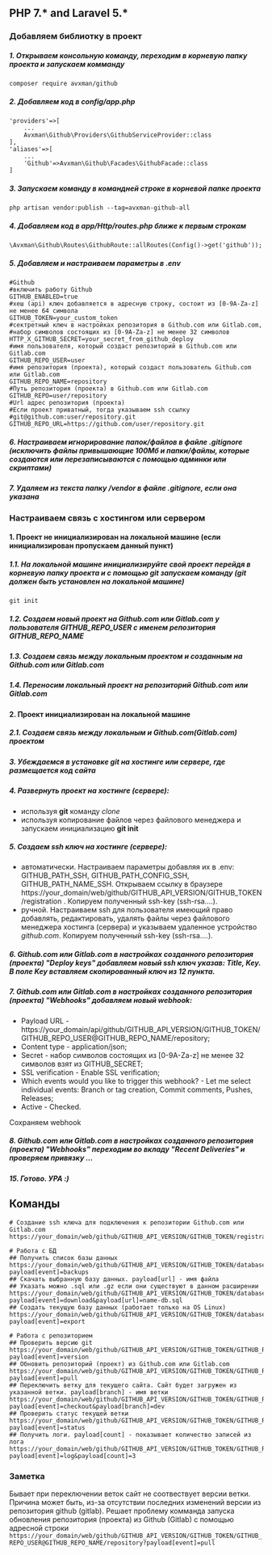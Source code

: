 ## PHP 7.* and Laravel 5.*

### Добавляем библиотку в проект

##### 1. Открываем консольную команду, переходим в корневую папку проекта и запускаем комманду
```composer
composer require avxman/github
```

##### 2. Добавляем код в config/app.php
```text
'providers'=>[
    ...
    Avxman\Github\Providers\GithubServiceProvider::class
],
'aliases'=>[
    ...
    'Github'=>Avxman\Github\Facades\GithubFacade::class
]
```

##### 3. Запускаем команду в командней строке в корневой папке проекта
```shell
php artisan vendor:publish --tag=avxman-github-all
```

##### 4. Добавляем код в app/Http/routes.php ближе к первым строкам
```text
\Avxman\Github\Routes\GithubRoute::allRoutes(Config()->get('github'));
```

##### 5. Добавляем и настраиваем параметры в .env
```dotenv
#Github
#включить работу Github
GITHUB_ENABLED=true
#хеш (api) ключ добавляется в адресную строку, состоит из [0-9A-Za-z] не менее 64 символа
GITHUB_TOKEN=your_custom_token
#сектретный ключ в настройках репозитория в Github.com или Gitlab.com,
#набор символов состоящих из [0-9A-Za-z] не менее 32 символов
HTTP_X_GITHUB_SECRET=your_secret_from_github_deploy
#имя пользователя, который создаст репозиторий в Github.com или Gitlab.com
GITHUB_REPO_USER=user
#имя репозитория (проекта), который создаст пользователь Github.com или Gitlab.com
GITHUB_REPO_NAME=repository
#Путь репозитория (проекта) в Github.com или Gitlab.com
GITHUB_REPO=user/repository
#Url адрес репозитория (проекта)
#Если проект приватный, тогда указываем ssh ссылку
#git@github.com:user/repository.git
GITHUB_REPO_URL=https://github.com/user/repository.git
```

##### 6. Настраиваем игнорирование папок/файлов в файле .gitignore (исключить файлы привышающие 100Мб и папки/файлы, которые создаются или перезаписываются с помощью админки или скриптами)

##### 7. Удаляем из текста папку /vendor в файле .gitignore, если она указана

### Настраиваем связь с хостингом или сервером

#### 1. Проект не инициализирован на локальной машине (если инициализирован пропускаем данный пункт)
##### 1.1. На локальной машине инициализируйте свой проект перейдя в корневую папку проекта и с помощью git запускаем команду (git должен быть установлен на локальной машине)
```shell
git init
```

##### 1.2. Создаем новый проект на Github.com или Gitlab.com у пользователя GITHUB_REPO_USER с именем репозитория GITHUB_REPO_NAME

##### 1.3. Создаем связь между локальным проектом и созданным на Github.com или Gitlab.com

##### 1.4. Переносим локальный проект на репозиторий Github.com или Gitlab.com

#### 2. Проект инициализирован на локальной машине

##### 2.1. Создаем связь между локальным и Github.com(Gitlab.com) проектом

##### 3. Убеждаемся в установке git на хостинге или сервере, где размещается код сайта

##### 4. Развернуть проект на хостинге (сервере):
* используя **git** команду *clone*
* используя копирование файлов через файлового менеджера и запускаем инициализацию **git init**

##### 5. Создаем ssh ключ на хостинге (сервере):
* автоматически. Настраиваем параметры добавляя их в .env: GITHUB_PATH_SSH, GITHUB_PATH_CONFIG_SSH, GITHUB_PATH_NAME_SSH. Открываем ссылку в браузере https://your_domain/web/github/GITHUB_API_VERSION/GITHUB_TOKEN/registration . Копируем полученный ssh-key (ssh-rsa....).
* ручной. Настраиваем ssh для пользователя имеющий право добавлять, редактировать, удалять файлы через файлового менеджера хостинга (сервера) и указываем удаленное устройство *github.com*. Копируем полученный ssh-key (ssh-rsa....).

##### 6. Github.com или Gitlab.com в настройках созданного репозитория (проекта) *"Deploy keys"* добавляем новый ssh ключ указав: Title, Key. В поле Key вставляем скопированный ключ из 12 пункта.

##### 7. Github.com или Gitlab.com в настройках созданного репозитория (проекта) *"Webhooks"* добавляем новый webhook:
* Payload URL - https://your_domain/api/github/GITHUB_API_VERSION/GITHUB_TOKEN/GITHUB_REPO_USER@GITHUB_REPO_NAME/repository;
* Content type - application/json;
* Secret - набор символов состоящих из [0-9A-Za-z] не менее 32 символов взят из GITHUB_SECRET;
* SSL verification - Enable SSL verification;
* Which events would you like to trigger this webhook? - Let me select individual events: Branch or tag creation, Commit comments, Pushes, Releases;
* Active - Checked.

Сохраняем webhook

##### 8. Github.com или Gitlab.com в настройках созданного репозитория (проекта) *"Webhooks"* переходим во вкладу *"Recent Deliveries"* и проверяем привязку ...

##### 15. Готово. УРА :)

## Команды
```shell
# Создание ssh ключа для подключения к репозитории Github.com или Gitlab.com
https://your_domain/web/github/GITHUB_API_VERSION/GITHUB_TOKEN/registration

# Работа с БД
## Получить список базы данных
https://your_domain/web/github/GITHUB_API_VERSION/GITHUB_TOKEN/database?payload[event]=backups
## Скачать выбранную базу данных. payload[url] - имя файла
## Указать можно .sql или .gz если они существуют в данном расширении
https://your_domain/web/github/GITHUB_API_VERSION/GITHUB_TOKEN/database?payload[event]=download&payload[url]=name-db.sql
## Создать текущую базу данных (работает только на OS Linux)
https://your_domain/web/github/GITHUB_API_VERSION/GITHUB_TOKEN/database?payload[event]=export

# Работа с репозиторием
## Проверить версию git
https://your_domain/web/github/GITHUB_API_VERSION/GITHUB_TOKEN/GITHUB_REPO_USER@GITHUB_REPO_NAME/repository?payload[event]=version
## Обновить репозиторий (проект) из Github.com или Gitlab.com
https://your_domain/web/github/GITHUB_API_VERSION/GITHUB_TOKEN/GITHUB_REPO_USER@GITHUB_REPO_NAME/repository?payload[event]=pull
## Переключить ветку для текущего сайта. Сайт будет загружен из указанной ветки. payload[branch] - имя ветки
https://your_domain/web/github/GITHUB_API_VERSION/GITHUB_TOKEN/GITHUB_REPO_USER@GITHUB_REPO_NAME/repository?payload[event]=checkout&payload[branch]=dev
## Проверить статус текущей ветки
https://your_domain/web/github/GITHUB_API_VERSION/GITHUB_TOKEN/GITHUB_REPO_USER@GITHUB_REPO_NAME/repository?payload[event]=status
## Получить логи. payload[count] - показывает количество записей из лога
https://your_domain/web/github/GITHUB_API_VERSION/GITHUB_TOKEN/GITHUB_REPO_USER@GITHUB_REPO_NAME/repository?payload[event]=log&payload[count]=3
```

### Заметка
Бывает при переключении веток сайт не соотвествует версии ветки. Причина может быть, из-за отсутствии последних изменений версии из репозитория github (gitlab).
Решает проблему комманда запуска обновления репозитория (проекта) из Github (Gitlab) с помощью адресной строки
``https://your_domain/web/github/GITHUB_API_VERSION/GITHUB_TOKEN/GITHUB_REPO_USER@GITHUB_REPO_NAME/repository?payload[event]=pull``
